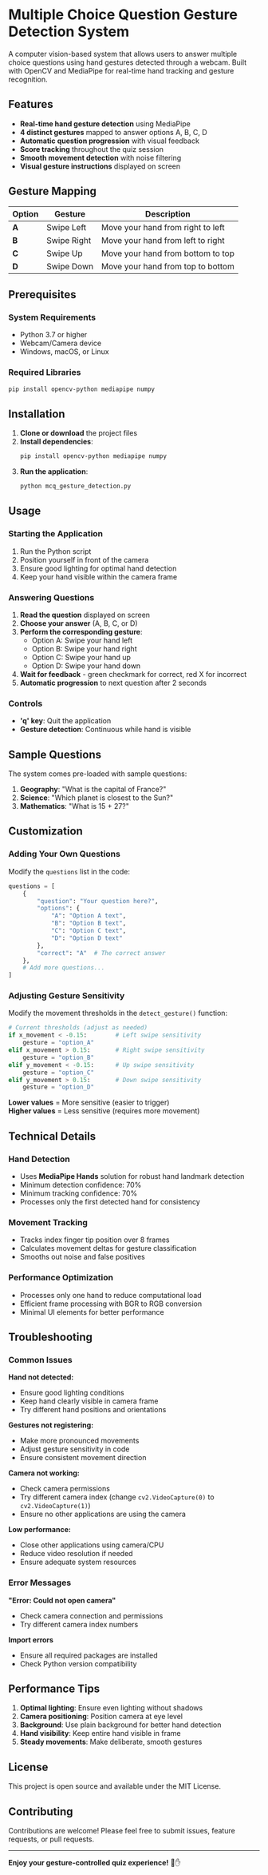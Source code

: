 # Multiple Choice Question Gesture Detection System

A computer vision-based system that allows users to answer multiple choice questions using hand gestures detected through a webcam. Built with OpenCV and MediaPipe for real-time hand tracking and gesture recognition.

## Features

- **Real-time hand gesture detection** using MediaPipe
- **4 distinct gestures** mapped to answer options A, B, C, D
- **Automatic question progression** with visual feedback
- **Score tracking** throughout the quiz session
- **Smooth movement detection** with noise filtering
- **Visual gesture instructions** displayed on screen

## Gesture Mapping

| Option | Gesture | Description |
|--------|---------|-------------|
| **A** | Swipe Left | Move your hand from right to left |
| **B** | Swipe Right | Move your hand from left to right |
| **C** | Swipe Up | Move your hand from bottom to top |
| **D** | Swipe Down | Move your hand from top to bottom |

## Prerequisites

### System Requirements
- Python 3.7 or higher
- Webcam/Camera device
- Windows, macOS, or Linux

### Required Libraries
```bash
pip install opencv-python mediapipe numpy
```

## Installation

1. **Clone or download** the project files
2. **Install dependencies**:
   ```bash
   pip install opencv-python mediapipe numpy
   ```
3. **Run the application**:
   ```bash
   python mcq_gesture_detection.py
   ```

## Usage

### Starting the Application
1. Run the Python script
2. Position yourself in front of the camera
3. Ensure good lighting for optimal hand detection
4. Keep your hand visible within the camera frame

### Answering Questions
1. **Read the question** displayed on screen
2. **Choose your answer** (A, B, C, or D)
3. **Perform the corresponding gesture**:
   - Option A: Swipe your hand left
   - Option B: Swipe your hand right
   - Option C: Swipe your hand up
   - Option D: Swipe your hand down
4. **Wait for feedback** - green checkmark for correct, red X for incorrect
5. **Automatic progression** to next question after 2 seconds

### Controls
- **'q' key**: Quit the application
- **Gesture detection**: Continuous while hand is visible

## Sample Questions

The system comes pre-loaded with sample questions:

1. **Geography**: "What is the capital of France?"
2. **Science**: "Which planet is closest to the Sun?"
3. **Mathematics**: "What is 15 + 27?"

## Customization

### Adding Your Own Questions

Modify the `questions` list in the code:

```python
questions = [
    {
        "question": "Your question here?",
        "options": {
            "A": "Option A text",
            "B": "Option B text", 
            "C": "Option C text",
            "D": "Option D text"
        },
        "correct": "A"  # The correct answer
    },
    # Add more questions...
]
```

### Adjusting Gesture Sensitivity

Modify the movement thresholds in the `detect_gesture()` function:

```python
# Current thresholds (adjust as needed)
if x_movement < -0.15:        # Left swipe sensitivity
    gesture = "option_A"
elif x_movement > 0.15:       # Right swipe sensitivity  
    gesture = "option_B"
elif y_movement < -0.15:      # Up swipe sensitivity
    gesture = "option_C"
elif y_movement > 0.15:       # Down swipe sensitivity
    gesture = "option_D"
```

**Lower values** = More sensitive (easier to trigger)  
**Higher values** = Less sensitive (requires more movement)

## Technical Details

### Hand Detection
- Uses **MediaPipe Hands** solution for robust hand landmark detection
- Minimum detection confidence: 70%
- Minimum tracking confidence: 70%
- Processes only the first detected hand for consistency

### Movement Tracking
- Tracks index finger tip position over 8 frames
- Calculates movement deltas for gesture classification
- Smooths out noise and false positives

### Performance Optimization
- Processes only one hand to reduce computational load
- Efficient frame processing with BGR to RGB conversion
- Minimal UI elements for better performance

## Troubleshooting

### Common Issues

**Hand not detected:**
- Ensure good lighting conditions
- Keep hand clearly visible in camera frame
- Try different hand positions and orientations

**Gestures not registering:**
- Make more pronounced movements
- Adjust gesture sensitivity in code
- Ensure consistent movement direction

**Camera not working:**
- Check camera permissions
- Try different camera index (change `cv2.VideoCapture(0)` to `cv2.VideoCapture(1)`)
- Ensure no other applications are using the camera

**Low performance:**
- Close other applications using camera/CPU
- Reduce video resolution if needed
- Ensure adequate system resources

### Error Messages

**"Error: Could not open camera"**
- Check camera connection and permissions
- Try different camera index numbers

**Import errors**
- Ensure all required packages are installed
- Check Python version compatibility

## Performance Tips

1. **Optimal lighting**: Ensure even lighting without shadows
2. **Camera positioning**: Position camera at eye level
3. **Background**: Use plain background for better hand detection
4. **Hand visibility**: Keep entire hand visible in frame
5. **Steady movements**: Make deliberate, smooth gestures

## License

This project is open source and available under the MIT License.

## Contributing

Contributions are welcome! Please feel free to submit issues, feature requests, or pull requests.

---

**Enjoy your gesture-controlled quiz experience!** 🎯✋
